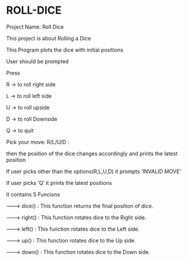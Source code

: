 # ROLL-DICE
Project Name: Roll Dice

This project is about Rolling a Dice

This Program plots the dice with initial positions

User should be prompted

Press

R -> to roll right side

L -> to roll left side

U -> to roll upside

D -> to roll Downside

Q -> to quit


Pick your move: R/L/U/D :

then the position of the dice changes accordingly and prints the latest position

If user picks other than the options(R,L,U,D) it prompts ‘INVALID MOVE’

If user picks ‘Q’ it  prints the latest positions

It contains 5 Funcions

---> dice()  : This function returns the final position of dice.

---> right() : This function rotates dice to the Right side.

---> left()  : This function rotates dice to the Left side.

---> up()    : This function rotates dice to the Up side.

---> down()  : This function rotates dice to the Down side.



